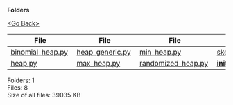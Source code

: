 **Folders**

[&lt;Go Back&gt;](../right.html)

<table><thead><tr class="header"><th><strong>File</strong></th><th><strong>File</strong></th><th><strong>File</strong></th><th><strong>File</strong></th></tr></thead><tbody><tr class="odd"><td><a href="binomial_heap.py">binomial_heap.py</a> </td><td><a href="heap_generic.py">heap_generic.py</a> </td><td><a href="min_heap.py">min_heap.py</a> </td><td><a href="skew_heap.py">skew_heap.py</a> </td></tr><tr class="even"><td><a href="heap.py">heap.py</a> </td><td><a href="max_heap.py">max_heap.py</a> </td><td><a href="randomized_heap.py">randomized_heap.py</a> </td><td><a href="__init__.py"><strong>init</strong>.py</a> </td></tr></tbody></table>

Folders: 1  
Files: 8  
Size of all files: 39035 KB
